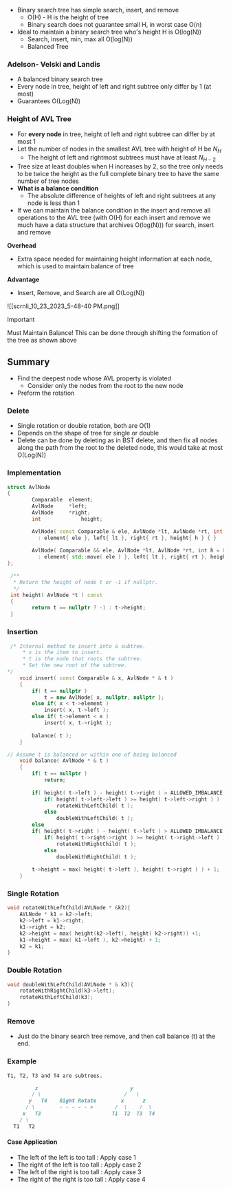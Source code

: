 
- Binary search tree has simple search, insert, and remove
	- O(H) - H is the height of tree
	- Binary search does not guarantee small H, in worst case O(n)
- Ideal to maintain a binary search tree who's height H is O(log(N))
	- Search, insert, min, max all O(log(N))
	- Balanced Tree

### Adelson- Velski and Landis

- A balanced binary search tree
- Every node in tree, height of left and right subtree only differ by 1 (at most)
- Guarantees O(Log(N))


### Height of AVL Tree

- For **every node** in tree, height of left and right subtree can differ by at most 1
- Let the number of nodes in the smallest AVL tree with height of H be $N_H$ 
	- The height of left and rightmost subtrees must have at least $N_{H-2}$
- Tree size at least doubles when H increases by 2, so the tree only needs to be twice the height as the full complete binary tree to have the same number of tree nodes
- **What is a balance condition**
	- The absolute difference of heights of left and right subtrees at any node is less than 1
- If we can maintain the balance condition in the insert and remove all operations to the AVL tree (with O(H) for each insert and remove we much have a data structure that archives O(log(N))) for search, insert and remove

**Overhead** 
- Extra space needed for maintaining height information at each node, which is used to maintain balance of tree

**Advantage** 
- Insert, Remove, and Search are all O(Log(N))

![[scrnli_10_23_2023_5-48-40 PM.png]]

> [!Important]
> Must Maintain Balance!
> This can be done through shifting the formation of the tree as shown above


## Summary

- Find the deepest node whose AVL property is violated
	- Consider only the nodes from the root to the new node
- Preform the rotation


### Delete

- Single rotation or double rotation, both are O(1)
- Depends on the shape of tree for single or double
- Delete can be done by deleting as in BST delete, and then fix all nodes along the path from the root to the deleted node, this would take at most O(Log(N))


### Implementation

```cpp
struct AvlNode
{
        Comparable 	element;
        AvlNode   	*left;
        AvlNode   	*right;
        int       		height;

        AvlNode( const Comparable & ele, AvlNode *lt, AvlNode *rt, int h = 0 )
          : element{ ele }, left{ lt }, right{ rt }, height{ h } { }
        
        AvlNode( Comparable && ele, AvlNode *lt, AvlNode *rt, int h = 0 )
          : element{ std::move( ele ) }, left{ lt }, right{ rt }, height{ h } { }
};

 /**
  * Return the height of node t or -1 if nullptr.
  */
 int height( AvlNode *t ) const
 {
        return t == nullptr ? -1 : t->height;
 }
```


### Insertion

```cpp
 /* Internal method to insert into a subtree.
     * x is the item to insert.
     * t is the node that roots the subtree.
     * Set the new root of the subtree.
*/
    void insert( const Comparable & x, AvlNode * & t )
    {
        if( t == nullptr )
            t = new AvlNode{ x, nullptr, nullptr };
        else if( x < t->element )
            insert( x, t->left );
        else if( t->element < x )
            insert( x, t->right );
        
        balance( t );
    }
```

```cpp
// Assume t is balanced or within one of being balanced
    void balance( AvlNode * & t )
    {
        if( t == nullptr )
            return;
        
        if( height( t->left ) - height( t->right ) > ALLOWED_IMBALANCE )
            if( height( t->left->left ) >= height( t->left->right ) )
                rotateWithLeftChild( t );
            else
                doubleWithLeftChild( t );
        else
        if( height( t->right ) - height( t->left ) > ALLOWED_IMBALANCE )
            if( height( t->right->right ) >= height( t->right->left ) )
                rotateWithRightChild( t );
            else
                doubleWithRightChild( t );
                
        t->height = max( height( t->left ), height( t->right ) ) + 1;
    }
```


### Single Rotation

```cpp
void rotateWithLeftChild(AVLNode * &k2){
	AVLNode * k1 = k2->left;
	k2->left = k1->right;
	k1->right = k2;
	k2->height = max( height(k2->left), height( k2->right)) +1;
	k1->height = max( k1->left ), k2->height) + 1;
	k2 = k1;
}
```

### Double Rotation

```cpp
void doubleWithLeftChild(AVLNode * & k3){
	rotateWithRightChild(k3->left);
	rotateWithLeftChild(k3);
}
```


### Remove 

- Just do the binary search tree remove, and then call balance (t) at the end.

### Example


```md
T1, T2, T3 and T4 are subtrees.

         z                              y 
        / \                           /   \
       y   T4    Right Rotate        x      z
      / \        - - - - - >       /  \    /  \ 
     x   T3                       T1  T2  T3  T4
    / \
  T1   T2
```

#### Case Application

- The left of the left is too tall : Apply case 1 
- The right of the left is too tall : Apply case 2
- The left of the right is too tall : Apply case 3 
- The right of the right is too tall : Apply case 4